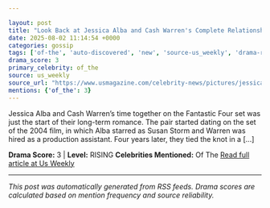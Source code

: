 ```yaml
---

layout: post
title: "Look Back at Jessica Alba and Cash Warren's Complete Relationship Timeline"""
date: 2025-08-02 11:14:54 +0000
categories: gossip
tags: ['of-the', 'auto-discovered', 'new', 'source-us_weekly', 'drama-rising']
drama_score: 3
primary_celebrity: of_the
source: us_weekly
source_url: "https://www.usmagazine.com/celebrity-news/pictures/jessica-alba-and-cash-warren-a-timeline-of-their-relationship/"""
mentions: {'of_the': 3}
---
```


Jessica Alba and Cash Warren’s time together on the Fantastic Four set was just the start of their long-term romance. The pair started dating on the set of the 2004 film, in which Alba starred as Susan Storm and Warren was hired as a production assistant. Four years later, they tied the knot in a […]

**Drama Score:** 3 | **Level:** RISING **Celebrities Mentioned:** Of The [Read full article at Us Weekly](https://www.usmagazine.com/celebrity-news/pictures/jessica-alba-and-cash-warren-a-timeline-of-their-relationship/)

---

*This post was automatically generated from RSS feeds. Drama scores are calculated based on mention frequency and source reliability.*